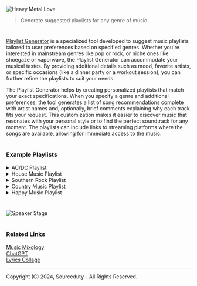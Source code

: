 ![Heavy Metal Love](https://github.com/user-attachments/assets/a7bc8810-dc77-4caf-98bc-dbfb6db64dc1)

> Generate suggested playlists for any genre of music.

#

[Playlist Generator](https://chat.openai.com/g/g-LWZsOgU8X-playlist-generator) is a specialized tool developed to suggest music playlists tailored to user preferences based on specified genres. Whether you're interested in mainstream genres like pop or rock, or niche ones like shoegaze or vaporwave, the Playlist Generator can accommodate your musical tastes. By providing additional details such as mood, favorite artists, or specific occasions (like a dinner party or a workout session), you can further refine the playlists to suit your needs.

The Playlist Generator helps by creating personalized playlists that match your exact specifications. When you specify a genre and additional preferences, the tool generates a list of song recommendations complete with artist names and, optionally, brief comments explaining why each track fits your request. This customization makes it easier to discover music that resonates with your personal style or to find the perfect soundtrack for any moment. The playlists can include links to streaming platforms where the songs are available, allowing for immediate access to the music.

#
### Example Playlists

<details><summary>AC/DC Playlist</summary>
<br>

1. Thunderstruck - AC/DC
   - One of their most electrifying songs, ideal for getting pumped up.

2. Back in Black - AC/DC
   - A hard rock anthem known for its catchy riff and resilient spirit.

3. Highway to Hell - AC/DC
   - The quintessential road trip song, full of rebellious energy.

4. You Shook Me All Night Long - AC/DC
   - A crowd favorite that combines rock with a touch of sensuality.

5. Hells Bells - AC/DC
   - Starts with the ominous tolling of bells, setting a darker, compelling tone.

6. T.N.T. - AC/DC
   - Captures the band's raw, explosive energy perfectly.

7. Shoot to Thrill - AC/DC
   - A high-octane track that’s perfect for revving up your excitement.

8. Dirty Deeds Done Dirt Cheap - AC/DC
   - Known for its catchy, sing-along chorus and gritty storytelling.

9. For Those About to Rock (We Salute You) - AC/DC
   - An anthem that pays homage to rock enthusiasts everywhere.

10. Let There Be Rock - AC/DC
    - Embodies the spirit of rock music’s power and persistence.

<br>    
</details>

<details><summary>House Music Playlist</summary>
<br>

1. "Music Sounds Better with You" by Stardust - A timeless house anthem that never fails to get people moving.
2. "Can't Get Enough" by Soulsearcher - This track's infectious groove exemplifies the soulful side of house music.
3. "Look Right Through (MK Vocal Edit)" by Storm Queen - A modern classic with deep, punchy beats and mesmerizing vocals.
4. "Your Love" by Mark Knight - A track that blends classic house elements with contemporary energy.
5. "Make Luv" by Room 5 feat. Oliver Cheatham - Brings a funky, upbeat vibe that's quintessential for any house music playlist.
6. "Cola" by CamelPhat & Elderbrook - Known for its smooth flow and deep, pulsing basslines.
7. "Latch" by Disclosure feat. Sam Smith - Blends pop sensibilities with house beats, creating a crossover hit.
8. "Finally" by Kings of Tomorrow - A soulful and uplifting track that's a staple in any house collection.
9. "Strobe" by deadmau5 - Though more on the progressive house side, it's a beautiful, building track that captures a wide range of emotions.
10. "Free (Mood II Swing Extended Vocal Mix)" by Ultra Naté - This classic is all about empowerment and euphoria, ideal for lifting spirits on the dance floor.

<br>    
</details>

<details><summary>Southern Rock Playlist</summary>
<br>

1. "Sweet Home Alabama" - Lynyrd Skynyrd
   - A timeless anthem that embodies the Southern rock spirit.

2. "Ramblin' Man" - The Allman Brothers Band
   - Another iconic track that complements the musical style of Lynyrd Skynyrd.

3. "La Grange" - ZZ Top
   - A gritty, blues-infused track that fits well with the Southern rock theme.

4. "Flirtin' with Disaster" - Molly Hatchet
   - A high-energy song that's perfect for fans of Lynyrd Skynyrd’s guitar-driven sound.

5. "Hold On Loosely" - .38 Special
   - Captures the classic rock feel with a catchy hook.

6. "Mississippi Queen" - Mountain
   - A hard rock staple that shares the raw energy of Lynyrd Skynyrd's music.

7. "Simple Man" - Lynyrd Skynyrd
   - A profound and moving track, showcasing the band’s range and emotional depth.

8. "Heard It in a Love Song" - The Marshall Tucker Band
   - Adds a touch of country flair, aligning well with the Southern rock genre.

9. "Green Grass and High Tides" - The Outlaws
   - Known for its impressive guitar work, fitting for any Lynyrd Skynyrd fan.

10. "Gimme Three Steps" - Lynyrd Skynyrd
    - A storytelling masterpiece with engaging lyrics and vibrant guitars.

<br>    
</details>

<details><summary>Country Music Playlist</summary>
<br>

1. "Tennessee Whiskey" - Chris Stapleton
   - A smooth, soulful track that's perfect for unwinding.

2. "The House That Built Me" - Miranda Lambert
   - An emotional song that tugs at the heartstrings, great for reflective moments.

3. "Before He Cheats" - Carrie Underwood
   - An empowering anthem for anyone who's felt betrayed.

4. "God’s Country" - Blake Shelton
   - A powerful song that evokes the grandeur of rural life.

5. "Starting Over" - Chris Stapleton
   - Ideal for those moments of new beginnings and fresh starts.

6. "Fancy Like" - Walker Hayes
   - Upbeat and fun, perfect for a light-hearted evening or a drive.

7. "Wagon Wheel" - Darius Rucker
   - A feel-good song that's a singalong favorite.

8. "Need You Now" - Lady Antebellum
   - A song about longing and connection, great for late nights.

9. "Tequila" - Dan + Shay
   - Smooth and melodic, it's a nice pick-me-up.

10. "Jolene" - Dolly Parton
    - A timeless classic with its compelling narrative and memorable melody.

<br>    
</details>

<details><summary>Happy Music Playlist</summary>
<br>

1. "Happy" - Pharrell Williams
   - A quintessential feel-good track that's all about the joy of being alive.
   
2. "Uptown Funk" - Mark Ronson ft. Bruno Mars
   - This energetic and catchy tune is sure to get your toes tapping.

3. "Can't Stop the Feeling!" - Justin Timberlake
   - Perfect for dancing, this song radiates positive vibes and excitement.

4. "Walking on Sunshine" - Katrina and The Waves
   - An '80s hit that never fails to brighten up any day with its infectious energy.

5. "Best Day Of My Life" - American Authors
   - This indie rock song is both uplifting and motivational, ideal for starting the day right.

6. "Shake It Off" - Taylor Swift
   - Taylor's anthem to shaking off negativity and having fun no matter what.

7. "Valerie" - Mark Ronson ft. Amy Winehouse
   - A lively and vibrant track that combines soul with a feel-good rhythm.

8. "Good as Hell" - Lizzo
   - All about self-empowerment and feeling great, this track is a booster of self-confidence and joy.

9. "Don't Worry Be Happy" - Bobby McFerrin
   - A laid-back vibe combined with a catchy melody that's all about letting go of worries.

10. "I Gotta Feeling" - The Black Eyed Peas
    - An anthem for feeling good and anticipating a great night ahead.

<br>    
</details>

#

![Speaker Stage](https://github.com/sourceduty/Playlist_Generator/assets/123030236/bd9009f0-80f1-4c1c-8583-7b8673e8659c)

#
### Related Links

[Music Mixology](https://chat.openai.com/g/g-Dx8EfEK8O-music-mixology)
<br>
[ChatGPT](https://github.com/sourceduty/ChatGPT)
<br>
[Lyrics Collage](https://github.com/sourceduty/Lyrics_Collage)

***
Copyright (C) 2024, Sourceduty - All Rights Reserved.

